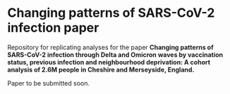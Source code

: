 # Changing patterns of SARS-CoV-2 infection paper

Repository for replicating analyses for the paper **Changing patterns of SARS-CoV-2 infection through Delta and Omicron waves by vaccination status, previous infection and neighbourhood deprivation: A cohort analysis of 2.6M people in Cheshire and Merseyside, England.**

Paper to be submitted soon.

